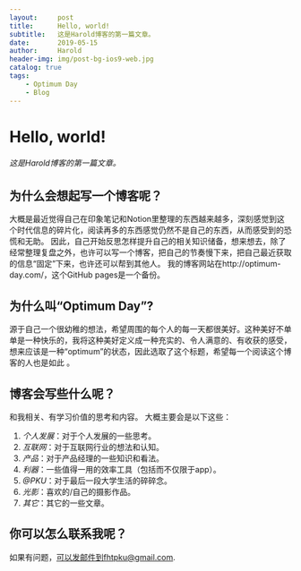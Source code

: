 ```yaml
---
layout:     post
title:      Hello, world!
subtitle:   这是Harold博客的第一篇文章。
date:       2019-05-15
author:     Harold
header-img: img/post-bg-ios9-web.jpg
catalog: true
tags:
    - Optimum Day
    - Blog
---
```


# Hello, world!
###### 这是Harold博客的第一篇文章。
## 为什么会想起写一个博客呢？
大概是最近觉得自己在印象笔记和Notion里整理的东西越来越多，深刻感觉到这个时代信息的碎片化，阅读再多的东西感觉仍然不是自己的东西，从而感受到的恐慌和无助。
因此，自己开始反思怎样提升自己的相关知识储备，想来想去，除了经常整理复盘之外，也许可以写一个博客，把自己的节奏慢下来，把自己最近获取的信息“固定”下来，也许还可以帮到其他人。
我的博客网站在http://optimum-day.com/，这个GitHub pages是一个备份。
## 为什么叫“Optimum Day”?
源于自己一个很幼稚的想法，希望周围的每个人的每一天都很美好。这种美好不单单是一种快乐的，我将这种美好定义成一种充实的、令人满意的、有收获的感受，想来应该是一种“optimum”的状态，因此选取了这个标题，希望每一个阅读这个博客的人也是如此 。
## 博客会写些什么呢？
和我相关、有学习价值的思考和内容。
大概主要会是以下这些：
1. *个人发展*：对于个人发展的一些思考。
2. *互联网*：对于互联网行业的想法和认知。
3. *产品*：对于产品经理的一些知识和看法。
4. *利器*：一些值得一用的效率工具（包括而不仅限于app）。
5. *@PKU*：对于最后一段大学生活的碎碎念。
6. *光影*：喜欢的/自己的摄影作品。
7. *其它*：其它的一些文章。
## 你可以怎么联系我呢？
如果有问题，可以发邮件到fhtpku@gmail.com.
